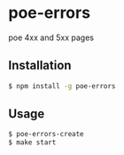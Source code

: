 poe-errors
==========

poe 4xx and 5xx pages

Installation
------------

```sh
$ npm install -g poe-errors
```

Usage
-----

```sh
$ poe-errors-create
$ make start
```

